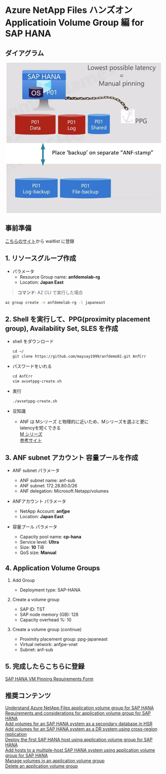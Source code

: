# Azure NetApp Files ハンズオン Applicatioin Volume Group 編 for SAP HANA

## ダイアグラム

![AVG diagram](https://github.com/maysay1999/anfdemo02/blob/main/images/anf-avg_diagram.png)

## 事前準備

[こちらのサイト](https://forms.office.com/pages/responsepage.aspx?id=v4j5cvGGr0GRqy180BHbR2Qj2eZL0mZPv1iKUrDGvc9UQzBDRUREOTc4MDdWREZaRzhOQzZGNTdFQiQlQCN0PWcu)から waitlist に登録

## 1. リソースグループ作成

* パラメータ
  * Resource Group name: **anfdemolab-rg**
  * Location: **Japan East**

> **コマンド**:  AZ CLI で実行した場合

  ```bash
  az group create -n anfdemolab-rg -l japaneast
  ```

## 2. Shell を実行して、PPG(proximity placement group), Availability Set, SLES を作成

* shell をダウンロード

  ```git
  cd ~/
  git clone https://github.com/maysay1999/anfdemo02.git AnfCrr
  ```

* パスワードをいれる

  ```git
  cd AnfCrr
  vim avsetppg-create.sh
  ```

* 実行

  ```git
  ./avsetppg-create.sh
  ```

* 豆知識
  * ANF は Mシリーズ と物理的に近いため、Mシリーズを選ぶと更にlatencyを短くできる  
  [M シリーズ](https://docs.microsoft.com/ja-jp/azure/virtual-machines/m-series)  
  [参考サイト](https://github.com/MicrosoftDocs/azure-docs/blob/main/articles/azure-netapp-files/application-volume-group-considerations.md)

## 3. ANF subnet アカウント 容量プールを作成

* ANF subnet パラメータ  
  * ANF subnet name: anf-sub  
  * ANF subnet: 172.28.80.0/26  
  * ANF delegation: Microsoft.Netapp/volumes  

* ANFアカウント パラメータ  
  * NetApp Account: **anfjpe**  
  * Location: **Japan East**  

* 容量プール パラメータ  
  * Capacity pool name: **cp-hana**  
  * Service level: **Ultra**  
  * Size: **10** TiB  
  * QoS size: **Manual**  

## 4. Application Volume Groups

  1. Add Group
     * Deployment type: SAP-HANA  

  2. Create a volume group  
     * SAP ID: TST  
     * SAP node memory (GB): 128  
     * Capacity overhead %: 10  

  3. Create a volume group (continue)  
     * Proximity placement group: ppg-japaneast  
     * Virtual network: anfjpe-vnet  
     * Subnet: anf-sub  

## 5. 完成したらこちらに登録

  [SAP HANA VM Pinning Requirements Form](https://forms.office.com/Pages/ResponsePage.aspx?id=v4j5cvGGr0GRqy180BHbRxjSlHBUxkJBjmARn57skvdUQlJaV0ZBOE1PUkhOVk40WjZZQVJXRzI2RC4u)  

## 推奨コンテンツ

[Understand Azure NetApp Files application volume group for SAP HANA](https://github.com/MicrosoftDocs/azure-docs/blob/main/articles/azure-netapp-files/application-volume-group-introduction.md)  
[Requirements and considerations for application volume group for SAP HANA](https://github.com/MicrosoftDocs/azure-docs/blob/main/articles/azure-netapp-files/application-volume-group-introduction.md)  
[Add volumes for an SAP HANA system as a secondary database in HSR](https://github.com/MicrosoftDocs/azure-docs/blob/main/articles/azure-netapp-files/application-volume-group-add-volume-secondary.md)  
[Add volumes for an SAP HANA system as a DR system using cross-region replication](https://github.com/MicrosoftDocs/azure-docs/blob/main/articles/azure-netapp-files/application-volume-group-disaster-recovery.md)  
[Deploy the first SAP HANA host using application volume group for SAP HANA](https://github.com/MicrosoftDocs/azure-docs/blob/main/articles/azure-netapp-files/application-volume-group-deploy-first-host.md)  
[Add hosts to a multiple-host SAP HANA system using application volume group for SAP HANA](https://github.com/MicrosoftDocs/azure-docs/blob/main/articles/azure-netapp-files/application-volume-group-add-hosts.md)  
[Manage volumes in an application volume group](https://github.com/MicrosoftDocs/azure-docs/blob/main/articles/azure-netapp-files/application-volume-group-manage-volumes.md)  
[Delete an application volume group](https://github.com/MicrosoftDocs/azure-docs/blob/main/articles/azure-netapp-files/application-volume-group-delete.md)  
